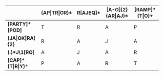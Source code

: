 | | (AP\|TR\|OR)* | R[AJEQ]* | [A-O]{2}(AR\|AJ)* | [RAMP]*(T\|O)+ |
| ------------- | ------------- | ------------- | ------------- | ------------- |
| **[PARTY]*[POD]**     | T | R | A | P |
| **(JA\|OK\|RA){2}**   | R | A | J | A |
| **(.)\*J\1[RQ]**      | A | J | A | R |
| **[CAP]\*(T\|R\|Y)*** | P | A | R | T |